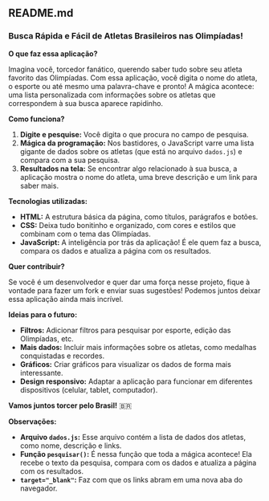 ## **README.md**

### **Busca Rápida e Fácil de Atletas Brasileiros nas Olimpíadas!** 

**O que faz essa aplicação?**

Imagina você, torcedor fanático, querendo saber tudo sobre seu atleta favorito das Olimpíadas. Com essa aplicação, você digita o nome do atleta, o esporte ou até mesmo uma palavra-chave e pronto! A mágica acontece: uma lista personalizada com informações sobre os atletas que correspondem à sua busca aparece rapidinho. 

**Como funciona?**

1. **Digite e pesquise:** Você digita o que procura no campo de pesquisa.
2. **Mágica da programação:** Nos bastidores, o JavaScript varre uma lista gigante de dados sobre os atletas (que está no arquivo `dados.js`) e compara com a sua pesquisa.
3. **Resultados na tela:** Se encontrar algo relacionado à sua busca, a aplicação mostra o nome do atleta, uma breve descrição e um link para saber mais.

**Tecnologias utilizadas:**

* **HTML:** A estrutura básica da página, como títulos, parágrafos e botões.
* **CSS:** Deixa tudo bonitinho e organizado, com cores e estilos que combinam com o tema das Olimpíadas.
* **JavaScript:** A inteligência por trás da aplicação! É ele quem faz a busca, compara os dados e atualiza a página com os resultados.

**Quer contribuir?**

Se você é um desenvolvedor e quer dar uma força nesse projeto, fique à vontade para fazer um fork e enviar suas sugestões! Podemos juntos deixar essa aplicação ainda mais incrível. 

**Ideias para o futuro:**

* **Filtros:** Adicionar filtros para pesquisar por esporte, edição das Olimpíadas, etc.
* **Mais dados:** Incluir mais informações sobre os atletas, como medalhas conquistadas e recordes.
* **Gráficos:** Criar gráficos para visualizar os dados de forma mais interessante.
* **Design responsivo:** Adaptar a aplicação para funcionar em diferentes dispositivos (celular, tablet, computador).

**Vamos juntos torcer pelo Brasil!** 🇧🇷

**Observações:**

* **Arquivo `dados.js`:** Esse arquivo contém a lista de dados dos atletas, como nome, descrição e links.
* **Função `pesquisar()`:** É nessa função que toda a mágica acontece! Ela recebe o texto da pesquisa, compara com os dados e atualiza a página com os resultados.
* **`target="_blank"`:** Faz com que os links abram em uma nova aba do navegador.
